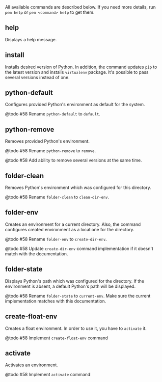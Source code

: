 All available commands are described below. If you need more details, run `pem help` or `pem <command> help` to get them.

help
----
Displays a help message.

install
-------
Installs desired version of Python. In addition, the command updates `pip` to the latest version and installs `virtualenv` package. It's possible to pass several versions instead of one. 

python-default
--------------
Configures provided Python's environment as default for the system.

@todo #58 Rename `python-default` to `default`.

python-remove
-------------
Removes provided Python's environment.

@todo #58 Rename `python-remove` to `remove`.

@todo #58 Add ability to remove several versions at the same time.

folder-clean
------------
Removes Python's environment which was configured for this directory.

@todo #58 Rename `folder-clean` to `clean-dir-env`.

folder-env
----------
Creates an environment for a current directory. Also, the command configures created environment as a local one for the directory.

@todo #58 Rename `folder-env` to `create-dir-env`.

@todo #58 Update `create-dir-env` command implementation if it doesn't match with the documentation.


folder-state
-------------
Displays Python's path which was configured for the directory. If the environment is absent, a default Python's path will be displayed.

@todo #58 Rename `folder-state` to `current-env`. Make sure the current implementation matches with this documentation.

create-float-env
----------------
Creates a float environment. In order to use it, you have to `activate` it.

@todo #58 Implement `create-float-env` command

activate
--------
Activates an environment.

@todo #58 Implement `activate` command
